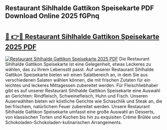 ## Restaurant Sihlhalde Gattikon Speisekarte PDF Download Online 2025 fGPnq

# <h2><a href="http://gc6ortd.nevu.top/?p=Restaurant+Sihlhalde+Gattikon+Speisekarte">🔗 👉🔴 Restaurant Sihlhalde Gattikon Speisekarte 2025 PDF</a></h2>

[![Restaurant Sihlhalde Gattikon Speisekarte 2025 PDF](https://i.imgur.com/dBaPXMq.png)](http://gc6ortd.nevu.top/?p=Restaurant+Sihlhalde+Gattikon+Speisekarte)
Die Restaurant Sihlhalde Gattikon Speisekarte ist eine Gelegenheit, etwas Leckeres zu wählen, das zu Ihrem Lebensstil passt. Auf unserer Restaurant Sihlhalde Gattikon Speisekarte bieten wir einen Salatbereich an, in dem Sie aus verschiedenen Salaten wählen können, die mit frischen Zutaten für ein leichtes und leckeres Mittagessen zubereitet werden. Für Fleischliebhaber gibt es auf unserer Restaurant Sihlhalde Gattikon Speisekarte eine Auswahl an Gerichten: Rindfleisch, Schweinefleisch, Huhn und Fisch. Unseren Auserwählten bieten wir köstliche Gerichte wie Schaschlik und Steak an, die bei frischem, natürlichem Feuer zubereitet werden. Unsere Restaurant Sihlhalde Gattikon Speisekarte umfasst eine große Auswahl an Desserts, von klassischen Torten und Kuchen bis hin zu exquisiten Crème Brûlée und Schokoladen-Schokoladen-kulinarischen Arrangements.
